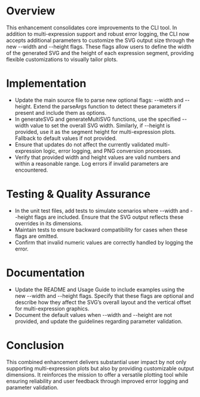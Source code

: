 # Overview
This enhancement consolidates core improvements to the CLI tool. In addition to multi-expression support and robust error logging, the CLI now accepts additional parameters to customize the SVG output size through the new --width and --height flags. These flags allow users to define the width of the generated SVG and the height of each expression segment, providing flexible customizations to visually tailor plots.

# Implementation
- Update the main source file to parse new optional flags: --width and --height. Extend the parseArgs function to detect these parameters if present and include them as options.
- In generateSVG and generateMultiSVG functions, use the specified --width value to set the overall SVG width. Similarly, if --height is provided, use it as the segment height for multi-expression plots. Fallback to default values if not provided.
- Ensure that updates do not affect the currently validated multi-expression logic, error logging, and PNG conversion processes.
- Verify that provided width and height values are valid numbers and within a reasonable range. Log errors if invalid parameters are encountered.

# Testing & Quality Assurance
- In the unit test files, add tests to simulate scenarios where --width and --height flags are included. Ensure that the SVG output reflects these overrides in its dimensions.
- Maintain tests to ensure backward compatibility for cases when these flags are omitted.
- Confirm that invalid numeric values are correctly handled by logging the error.

# Documentation
- Update the README and Usage Guide to include examples using the new --width and --height flags. Specify that these flags are optional and describe how they affect the SVG’s overall layout and the vertical offset for multi-expression graphics.
- Document the default values when --width and --height are not provided, and update the guidelines regarding parameter validation.

# Conclusion
This combined enhancement delivers substantial user impact by not only supporting multi-expression plots but also by providing customizable output dimensions. It reinforces the mission to offer a versatile plotting tool while ensuring reliability and user feedback through improved error logging and parameter validation.